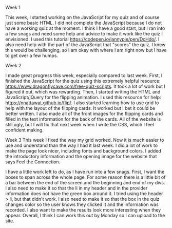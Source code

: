Week 1


This week, I started working on the JavaScript for my quiz and of course just some basic HTML. I did not complete the JavaScript because I do not have a working quiz at the moment. I think I have a good start, but I ran into a few snags and need some help and advice to make it work like the quiz I envisioned. I used this tutorial https://codepen.io/jannypie/pen/DcHdo/. I also need help with the part of the JavaScript that "scores" the quiz. I knew this would be challenging, so I am okay with where I am right now but I have to get over a few humps.

Week 2

I made great progress this week, especially compared to last week. First, I finished the JavaScript for the quiz using this extremely helpful resource: https://www.dragonflycave.com/free-quiz-scripts. It took  a lot of work but I figured it out, which was rewarding. Then, I started writing the HTML and JavaScript/jQuery for the flipping animation. I used this resource for help: https://nnattawat.github.io/flip/. I also started learning how to use grid to help with the layout of the flipping cards. It worked but I bet it could be better written. I also made all of the front images for the flipping cards and filled in the text information for the back of the cards. All of the website is still ugly, but I will fix that next week when I write the CSS, which I feel confident making.


Week 3
This week I fixed the way my grid worked. Now it is much easier to use and understand than the way I had it last week. I did a lot of work to make the page look nicer, including fonts and background colors. I added the introductory information and the opening image for the website that says Feel the Connection.

I have a little work left to do, as I have run into a few snags. First, I want the boxes to span across the whole page. For some reason there is a little bit of a bar between the end of the screen and the beginning and end of my divs. I also need to make it so that the li in my header and in the provider information does not have the green box around it. I tried using the header > li, but that didn't work. I also need to make it so that the box in the quiz changes color so the user knows they clicked it and the information was recorded. I also want to make the results look more interesting when they appear. Overall, I think I can work this out by Monday so I can upload to the site.

